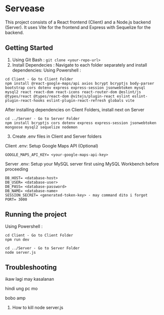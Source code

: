 
# Servease

This project consists of a React frontend (Client) and a Node.js backend (Server). It uses Vite for the frontend and Express with Sequelize for the backend.

## Getting Started
1. Using Git Bash : `git clone <your-repo-url>`
2. Install Dependecies : Navigate to each folder separately and install dependencies:
Using Powershell : 
```
cd Client - Go to Client Folder
npm install @react-google-maps/api axios bcrypt bcryptjs body-parser bootstrap cors dotenv express express-session jsonwebtoken mysql mysql2 react react-dom react-icons react-router-dom @eslint/js @types/react @types/react-dom @vitejs/plugin-react eslint eslint-plugin-react-hooks eslint-plugin-react-refresh globals vite
```
After installing dependencies on Client Folders, install next on Server
```
cd ../Server - Go to Server Folder
npm install bcryptjs cors dotenv express express-session jsonwebtoken mongoose mysql2 sequelize nodemon
```
3. Create .env files in Client and Server folders

Client .env: Setup Google Maps API (Optional)

 `GOOGLE_MAPS_API_KEY= <your-google-maps-api-key>`

Server .env: Setup your MySQL server first using MySQL Workbench before proceeding 
 ```
DB_HOST= <database-host>
DB_USER= <database-user>
DB_PASS= <database-password>
DB_NAME= <database-name>
SESSION_SECRET= <generated-token-key> - may command dito i forgot
PORT= 3000

```
## Running the project
Using Powershell : 
```
cd Client - Go to Client Folder
npm run dev
```
```
cd ../Server - Go to Server Folder
node server.js
```

## Troubleshooting
ikaw lagi may kasalanan

hindi ung pc mo

bobo amp
1. How to kill node server.js
